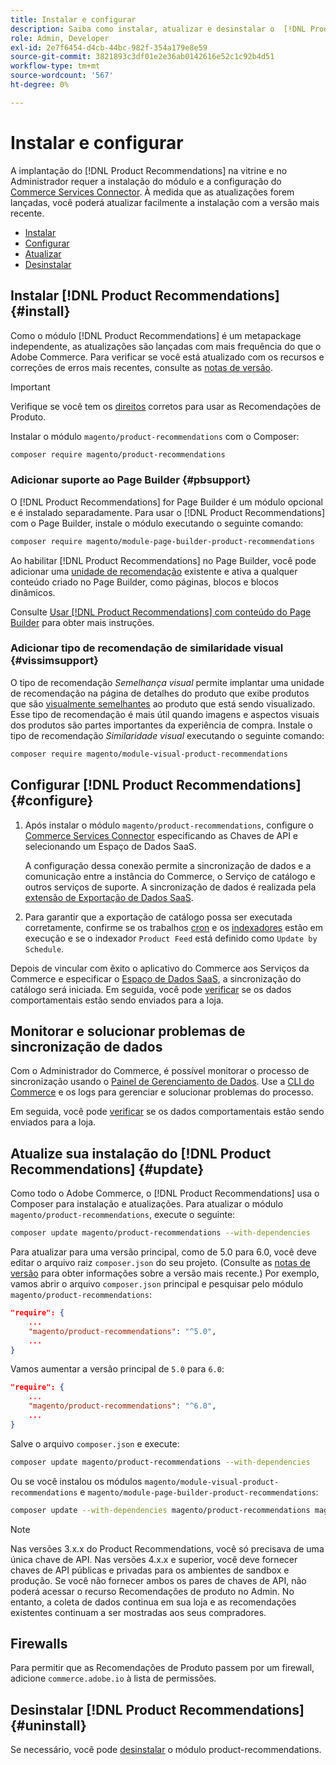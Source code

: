 ```yaml
---
title: Instalar e configurar
description: Saiba como instalar, atualizar e desinstalar o  [!DNL Product Recommendations].
role: Admin, Developer
exl-id: 2e7f6454-d4cb-44bc-982f-354a179e8e59
source-git-commit: 3821893c3df01e2e36ab0142616e52c1c92b4d51
workflow-type: tm+mt
source-wordcount: '567'
ht-degree: 0%

---
```


# Instalar e configurar

A implantação do [!DNL Product Recommendations] na vitrine e no Administrador requer a instalação do módulo e a configuração do [Commerce Services Connector](../landing/saas.md). À medida que as atualizações forem lançadas, você poderá atualizar facilmente a instalação com a versão mais recente.

- [Instalar](#install)
- [Configurar ](#configure)
- [Atualizar](#update)
- [Desinstalar](#uninstall)

## Instalar [!DNL Product Recommendations] {#install}

Como o módulo [!DNL Product Recommendations] é um metapackage independente, as atualizações são lançadas com mais frequência do que o Adobe Commerce. Para verificar se você está atualizado com os recursos e correções de erros mais recentes, consulte as [notas de versão](release-notes.md).

>[!IMPORTANT]
>
>Verifique se você tem os [direitos](../landing/saas.md#credentials) corretos para usar as Recomendações de Produto.

Instalar o módulo `magento/product-recommendations` com o Composer:

```bash
composer require magento/product-recommendations
```

### Adicionar suporte ao Page Builder {#pbsupport}

O [!DNL Product Recommendations] for Page Builder é um módulo opcional e é instalado separadamente. Para usar o [!DNL Product Recommendations] com o Page Builder, instale o módulo executando o seguinte comando:

```bash
composer require magento/module-page-builder-product-recommendations
```

Ao habilitar [!DNL Product Recommendations] no Page Builder, você pode adicionar uma [unidade de recomendação](https://experienceleague.adobe.com/en/docs/commerce-admin/page-builder/add-content/recommendations) existente e ativa a qualquer conteúdo criado no Page Builder, como páginas, blocos e blocos dinâmicos.

Consulte [Usar [!DNL Product Recommendations] com conteúdo do Page Builder](page-builder.md) para obter mais instruções.

### Adicionar tipo de recomendação de similaridade visual {#vissimsupport}

O tipo de recomendação _Semelhança visual_ permite implantar uma unidade de recomendação na página de detalhes do produto que exibe produtos que são [visualmente semelhantes](type.md#visualsim) ao produto que está sendo visualizado. Esse tipo de recomendação é mais útil quando imagens e aspectos visuais dos produtos são partes importantes da experiência de compra. Instale o tipo de recomendação _Similaridade visual_ executando o seguinte comando:

```bash
composer require magento/module-visual-product-recommendations
```

## Configurar [!DNL Product Recommendations] {#configure}

1. Após instalar o módulo `magento/product-recommendations`, configure o [Commerce Services Connector](../landing/saas.md) especificando as Chaves de API e selecionando um Espaço de Dados SaaS.

   A configuração dessa conexão permite a sincronização de dados e a comunicação entre a instância do Commerce, o Serviço de catálogo e outros serviços de suporte. A sincronização de dados é realizada pela [extensão de Exportação de Dados SaaS](../data-export/overview.md).

1. Para garantir que a exportação de catálogo possa ser executada corretamente, confirme se os trabalhos [cron](https://experienceleague.adobe.com/en/docs/commerce-operations/configuration-guide/cli/configure-cron-jobs) e os [indexadores](https://experienceleague.adobe.com/en/docs/commerce-operations/configuration-guide/cli/manage-indexers) estão em execução e se o indexador `Product Feed` está definido como `Update by Schedule`.

Depois de vincular com êxito o aplicativo do Commerce aos Serviços da Commerce e especificar o [Espaço de Dados SaaS](../landing/saas.md#saas-configuration), a sincronização do catálogo será iniciada. Em seguida, você pode [verificar](https://developer.adobe.com/commerce/services/shared-services/storefront-events/collector/verify/) se os dados comportamentais estão sendo enviados para a loja.

## Monitorar e solucionar problemas de sincronização de dados

Com o Administrador do Commerce, é possível monitorar o processo de sincronização usando o [Painel de Gerenciamento de Dados](https://experienceleague.adobe.com/en/docs/commerce-admin/systems/data-transfer/data-dashboard). Use a [CLI do Commerce](../data-export/data-export-cli-commands.md#troubleshooting) e os logs para gerenciar e solucionar problemas do processo.

Em seguida, você pode [verificar](https://developer.adobe.com/commerce/services/shared-services/storefront-events/collector/verify/) se os dados comportamentais estão sendo enviados para a loja.

## Atualize sua instalação do [!DNL Product Recommendations] {#update}

Como todo o Adobe Commerce, o [!DNL Product Recommendations] usa o Composer para instalação e atualizações. Para atualizar o módulo `magento/product-recommendations`, execute o seguinte:

```bash
composer update magento/product-recommendations --with-dependencies
```

Para atualizar para uma versão principal, como de 5.0 para 6.0, você deve editar o arquivo raiz `composer.json` do seu projeto. (Consulte as [notas de versão](release-notes.md) para obter informações sobre a versão mais recente.) Por exemplo, vamos abrir o arquivo `composer.json` principal e pesquisar pelo módulo `magento/product-recommendations`:

```json
"require": {
    ...
    "magento/product-recommendations": "^5.0",
    ...
}
```

Vamos aumentar a versão principal de `5.0` para `6.0`:

```json
"require": {
    ...
    "magento/product-recommendations": "^6.0",
    ...
}
```

Salve o arquivo `composer.json` e execute:

```bash
composer update magento/product-recommendations --with-dependencies
```

Ou se você instalou os módulos `magento/module-visual-product-recommendations` e `magento/module-page-builder-product-recommendations`:

```bash
composer update --with-dependencies magento/product-recommendations magento/module-visual-product-recommendations magento/module-page-builder-product-recommendations
```

>[!NOTE]
>
> Nas versões 3.x.x do Product Recommendations, você só precisava de uma única chave de API. Nas versões 4.x.x e superior, você deve fornecer chaves de API públicas e privadas para os ambientes de sandbox e produção. Se você não fornecer ambos os pares de chaves de API, não poderá acessar o recurso Recomendações de produto no Admin. No entanto, a coleta de dados continua em sua loja e as recomendações existentes continuam a ser mostradas aos seus compradores.

## Firewalls

Para permitir que as Recomendações de Produto passem por um firewall, adicione `commerce.adobe.io` à lista de permissões.

## Desinstalar [!DNL Product Recommendations] {#uninstall}

Se necessário, você pode [desinstalar](https://experienceleague.adobe.com/en/docs/commerce-operations/installation-guide/tutorials/uninstall-modules) o módulo product-recommendations.
